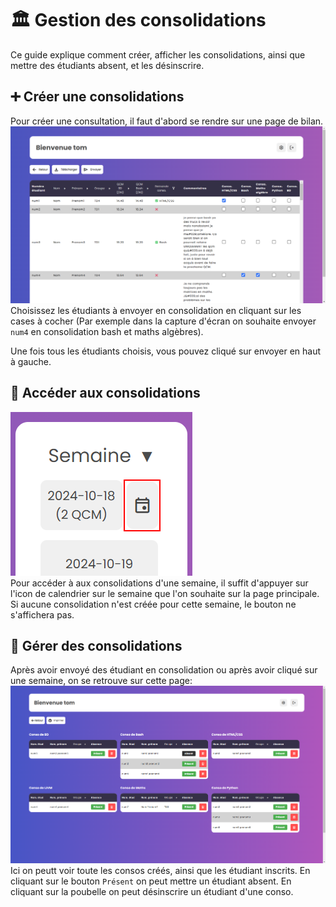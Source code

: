 # 🏛️ Gestion des consolidations
Ce guide explique comment créer, afficher les consolidations, ainsi que mettre des étudiants absent, et les désinscrire.

## ➕ Créer une consolidations
Pour créer une consultation, il faut d'abord se rendre sur une page de bilan.
![alt text](images/manage_1.png)
Choisissez les étudiants à envoyer en consolidation en cliquant sur les cases à cocher (Par exemple dans la capture d'écran on souhaite envoyer `num4` en consolidation bash et maths algèbres).  

Une fois tous les étudiants choisis, vous pouvez cliqué sur envoyer en haut à gauche.

## 🎯 Accéder aux consolidations
![alt text](images/manage_0.png)  
Pour accéder à aux consolidations d'une semaine, il suffit d'appuyer sur l'icon de calendrier sur le semaine que l'on souhaite sur la page principale. Si aucune consolidation n'est créée pour cette semaine, le bouton ne s'affichera pas.

## 🔧 Gérer des consolidations
Après avoir envoyé des étudiant en consolidation ou après avoir cliqué sur une semaine, on se retrouve sur cette page:
![alt text](images/manage_2.png)  
Ici on peutt voir toute les consos créés, ainsi que les étudiant inscrits. En cliquant sur le bouton ```Présent``` on peut mettre un étudiant absent. En cliquant sur la poubelle on peut désinscrire un étudiant d'une conso.
